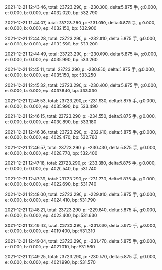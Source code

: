 2021-12-21 12:43:46, total: 23723.290, p: -230.300, delta:5.875 手, g:0.000, e: 0.000, b: 0.000, ep: 4032.020, bp: 532.790

2021-12-21 12:44:07, total: 23723.290, p: -231.050, delta:5.875 手, g:0.000, e: 0.000, b: 0.000, ep: 4032.150, bp: 532.900

2021-12-21 12:44:28, total: 23723.290, p: -232.010, delta:5.875 手, g:0.000, e: 0.000, b: 0.000, ep: 4033.590, bp: 533.200

2021-12-21 12:44:49, total: 23723.290, p: -230.090, delta:5.875 手, g:0.000, e: 0.000, b: 0.000, ep: 4035.990, bp: 533.260

2021-12-21 12:45:11, total: 23723.290, p: -230.850, delta:5.875 手, g:0.000, e: 0.000, b: 0.000, ep: 4035.150, bp: 533.250

2021-12-21 12:45:32, total: 23723.290, p: -230.400, delta:5.875 手, g:0.000, e: 0.000, b: 0.000, ep: 4037.840, bp: 533.530

2021-12-21 12:45:53, total: 23723.290, p: -231.930, delta:5.875 手, g:0.000, e: 0.000, b: 0.000, ep: 4035.990, bp: 533.490

2021-12-21 12:46:15, total: 23723.290, p: -234.550, delta:5.875 手, g:0.000, e: 0.000, b: 0.000, ep: 4030.890, bp: 533.180

2021-12-21 12:46:36, total: 23723.290, p: -232.610, delta:5.875 手, g:0.000, e: 0.000, b: 0.000, ep: 4029.470, bp: 532.760

2021-12-21 12:46:57, total: 23723.290, p: -230.430, delta:5.875 手, g:0.000, e: 0.000, b: 0.000, ep: 4028.770, bp: 532.400

2021-12-21 12:47:18, total: 23723.290, p: -233.380, delta:5.875 手, g:0.000, e: 0.000, b: 0.000, ep: 4020.540, bp: 531.740

2021-12-21 12:47:39, total: 23723.290, p: -231.230, delta:5.875 手, g:0.000, e: 0.000, b: 0.000, ep: 4022.690, bp: 531.740

2021-12-21 12:48:00, total: 23723.290, p: -229.910, delta:5.875 手, g:0.000, e: 0.000, b: 0.000, ep: 4024.410, bp: 531.790

2021-12-21 12:48:21, total: 23723.290, p: -229.640, delta:5.875 手, g:0.000, e: 0.000, b: 0.000, ep: 4023.400, bp: 531.630

2021-12-21 12:48:42, total: 23723.290, p: -231.080, delta:5.875 手, g:0.000, e: 0.000, b: 0.000, ep: 4019.400, bp: 531.310

2021-12-21 12:49:04, total: 23723.290, p: -231.470, delta:5.875 手, g:0.000, e: 0.000, b: 0.000, ep: 4021.010, bp: 531.560

2021-12-21 12:49:25, total: 23723.290, p: -230.570, delta:5.875 手, g:0.000, e: 0.000, b: 0.000, ep: 4021.990, bp: 531.570